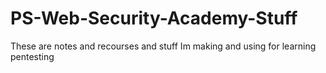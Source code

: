 # PS-Web-Security-Academy-Stuff
These are notes and recourses and stuff Im making and using for learning pentesting 
